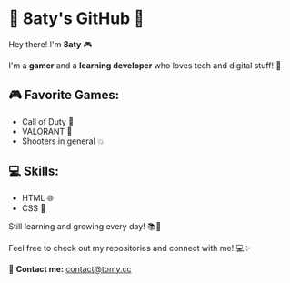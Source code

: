 # 👾 **8aty's GitHub** 👾

Hey there! I'm **8aty** 🎮

I'm a **gamer** and a **learning developer** who loves tech and digital stuff! 🌟

## 🎮 Favorite Games:
- Call of Duty 🎯
- VALORANT 🔫
- Shooters in general 💥

## 💻 Skills:
- HTML 🌐
- CSS 🎨

Still learning and growing every day! 📚🚀

Feel free to check out my repositories and connect with me! 💻✨

📧 **Contact me:** [contact@tomy.cc](mailto:contact@tomy.cc)
